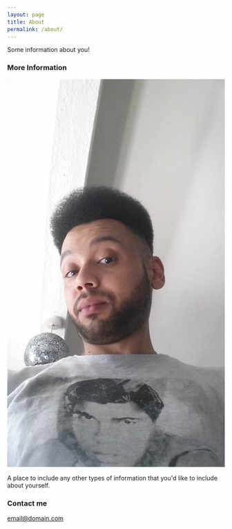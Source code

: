 ```yaml
---
layout: page
title: About
permalink: /about/
---
```


Some information about you!

### More Information
![LK](images/lk.jpeg "Logo Title Text 1")

A place to include any other types of information that you'd like to include about yourself.

### Contact me

[email@domain.com](mailto:email@domain.com)
